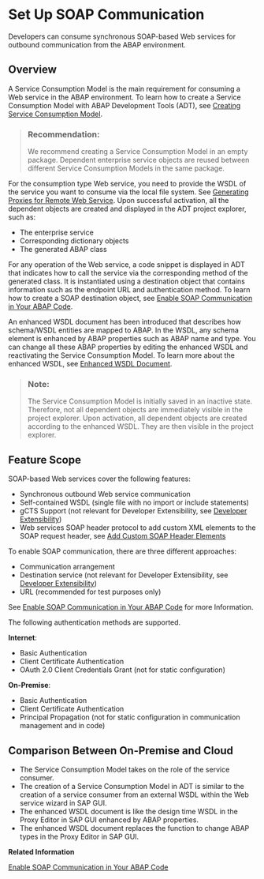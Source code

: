 <!-- loio8b6723b265d54c13866fbade4a7a087b -->

# Set Up SOAP Communication

Developers can consume synchronous SOAP-based Web services for outbound communication from the ABAP environment.



<a name="loio8b6723b265d54c13866fbade4a7a087b__section_ns2_mfr_hlb"/>

## Overview

A Service Consumption Model is the main requirement for consuming a Web service in the ABAP environment. To learn how to create a Service Consumption Model with ABAP Development Tools \(ADT\), see [Creating Service Consumption Model](https://help.sap.com/viewer/5371047f1273405bb46725a417f95433/Cloud/en-US/96132822b3554016b653d3601bb9ff1a.html).

> ### Recommendation:  
> We recommend creating a Service Consumption Model in an empty package. Dependent enterprise service objects are reused between different Service Consumption Models in the same package.

For the consumption type Web service, you need to provide the WSDL of the service you want to consume via the local file system. See [Generating Proxies for Remote Web Service](https://help.sap.com/viewer/5371047f1273405bb46725a417f95433/Cloud/en-US/3b9c145adad147058177cec27cef1f44.html). Upon successful activation, all the dependent objects are created and displayed in the ADT project explorer, such as:

-   The enterprise service
-   Corresponding dictionary objects
-   The generated ABAP class

For any operation of the Web service, a code snippet is displayed in ADT that indicates how to call the service via the corresponding method of the generated class. It is instantiated using a destination object that contains information such as the endpoint URL and authentication method. To learn how to create a SOAP destination object, see [Enable SOAP Communication in Your ABAP Code](enable-soap-communication-in-your-abap-code-6ab460e.md).

An enhanced WSDL document has been introduced that describes how schema/WSDL entities are mapped to ABAP. In the WSDL, any schema element is enhanced by ABAP properties such as ABAP name and type. You can change all these ABAP properties by editing the enhanced WSDL and reactivating the Service Consumption Model. To learn more about the enhanced WSDL, see [Enhanced WSDL Document](enhanced-wsdl-document-3a893d9.md).

> ### Note:  
> The Service Consumption Model is initially saved in an inactive state. Therefore, not all dependent objects are immediately visible in the project explorer. Upon activation, all dependent objects are created according to the enhanced WSDL. They are then visible in the project explorer.



<a name="loio8b6723b265d54c13866fbade4a7a087b__section_mzr_21s_flb"/>

## Feature Scope

SOAP-based Web services cover the following features:

-   Synchronous outbound Web service communication
-   Self-contained WSDL \(single file with no import or include statements\)
-   gCTS Support \(not relevant for Developer Extensibility, see [Developer Extensibility](https://help.sap.com/viewer/6aa39f1ac05441e5a23f484f31e477e7/latest/en-US/e1059ff581854a699f15734049f14293.html)\)
-   Web services SOAP header protocol to add custom XML elements to the SOAP request header, see [Add Custom SOAP Header Elements](add-custom-soap-header-elements-3dadfa9.md)

To enable SOAP communication, there are three different approaches:

-   Communication arrangement
-   Destination service \(not relevant for Developer Extensibility, see [Developer Extensibility](https://help.sap.com/viewer/6aa39f1ac05441e5a23f484f31e477e7/latest/en-US/e1059ff581854a699f15734049f14293.html)\)
-   URL \(recommended for test purposes only\)

See [Enable SOAP Communication in Your ABAP Code](enable-soap-communication-in-your-abap-code-6ab460e.md) for more Information.

The following authentication methods are supported.

**Internet**:

-   Basic Authentication
-   Client Certificate Authentication
-   OAuth 2.0 Client Credentials Grant \(not for static configuration\)

**On-Premise**:

-   Basic Authentication
-   Client Certificate Authentication
-   Principal Propagation \(not for static configuration in communication management and in code\)



<a name="loio8b6723b265d54c13866fbade4a7a087b__section_dly_cbs_flb"/>

## Comparison Between On-Premise and Cloud

-   The Service Consumption Model takes on the role of the service consumer.
-   The creation of a Service Consumption Model in ADT is similar to the creation of a service consumer from an external WSDL within the Web service wizard in SAP GUI.
-   The enhanced WSDL document is like the design time WSDL in the Proxy Editor in SAP GUI enhanced by ABAP properties.
-   The enhanced WSDL document replaces the function to change ABAP types in the Proxy Editor in SAP GUI.

**Related Information**  


[Enable SOAP Communication in Your ABAP Code](enable-soap-communication-in-your-abap-code-6ab460e.md "SOAP-based Web service outbound communication within the ABAP environment is enabled by using SOAP destination objects.")


